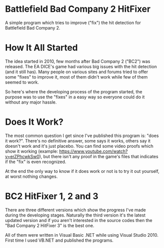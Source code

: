 Battlefield Bad Company 2 HitFixer
==================================

A simple program which tries to improve ("fix") the hit detection for Battlefield Bad Company 2.

How It All Started
==================

The idea started in 2010, few months after Bad Company 2 ("BC2") was released. The EA DICE's game had various big issues with the hit detection (and it still has). Many people on various sites and forums tried to offer some "fixes" to improve it, most of them didn't work while few of them seemed to work.

So here's where the developing process of the program started, the purpose was to use the "fixes" in a easy way so everyone could do it without any major hassle.

Does It Work?
=============

The most common question I get since I've published this program is: "does it work?". There's no definitive answer, some says it works, others say it doesn't work and it's just placebo. You can find some video proofs which show it working (example: https://www.youtube.com/watch?v=erZPhcwkSw0), but there isn't any proof in the game's files that indicates if the "fix" is even recognized.

At the end the only way to know if it does work or not is to try it out yourself, at worst nothing changes.

BC2 HitFixer 1, 2 and 3
=======================

There are three different versions which show the progress I've made during the developing stages. Naturally the third version it's the latest updated version and if you aren't interested in the source codes then the "Bad Company 2 HitFixer 3" is the best one.

All of them were written in Visual Basic .NET while using Visual Studio 2010. First time I used VB.NET and published the programs.
